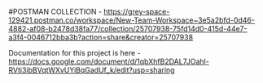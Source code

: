 
#POSTMAN COLLECTION - https://grey-space-129421.postman.co/workspace/New-Team-Workspace~3e5a2bfd-0d46-4882-af08-b2478d38fa77/collection/25707938-75fd14d0-415d-44e7-a3f4-0046712bba3b?action=share&creator=25707938

Documentation for this project is here  -  https://docs.google.com/document/d/1qbXhfB2DAL7JOahl-RVti3ibBVqtWXvUYiBqGadUf_k/edit?usp=sharing 